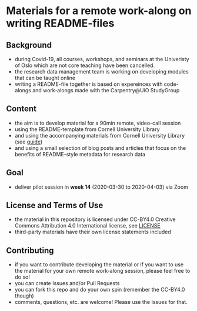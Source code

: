 # Materials for a remote work-along on writing README-files

## Background
- during Covid-19, all courses, workshops, and seminars at the Univeristy of Oslo which are not core teaching have been cancelled.
- the research data management team is working on developing modules that can be taught online
- writing a README-file together is based on expereinces with code-alongs and work-alongs made with the Carpentry@UiO StudyGroup

## Content
- the aim is to develop material for a 90min remote, video-call session
- using the README-template from Cornell University Library
- and using the accompanying materials from Cornell University Library (see [guide](/guide.md))
- and using a small selection of blog posts and articles that focus on the benefits of README-style metadata for research data

## Goal
- deliver pilot session in **week 14** (2020-03-30 to 2020-04-03) via Zoom

## License and Terms of Use
- the material in this repository is licensed under CC-BY4.0 Creative Commons Attribution 4.0 International license, see [LICENSE](LICENSE.txt)
- third-party materials have their own license statements included

## Contributing
- if you want to contribute developing the material or if you want to use the material for your own remote work-along session, please feel free to do so!
- you can create Issues and/or Pull Requests
- you can fork this repo and do your own spin (remember the CC-BY4.0 though)
- comments, questions, etc. are welcome! Please use the Issues for that.
